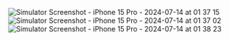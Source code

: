 ![Simulator Screenshot - iPhone 15 Pro - 2024-07-14 at 01 37 15](https://github.com/user-attachments/assets/07bede70-c9a1-4bf6-97c9-2a88e8f86fc3)
![Simulator Screenshot - iPhone 15 Pro - 2024-07-14 at 01 37 02](https://github.com/user-attachments/assets/896a0799-717c-4b2f-999b-2a67f46a497d)
![Simulator Screenshot - iPhone 15 Pro - 2024-07-14 at 01 38 23](https://github.com/user-attachments/assets/f31f2940-69dd-4037-86e0-e6d365eb51d5)
